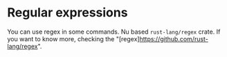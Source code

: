 # Regular expressions

You can use regex in some commands. Nu based `rust-lang/regex` crate. If you want to know more, checking the "[regex]<https://github.com/rust-lang/regex>".

